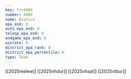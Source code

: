 ```yaml
---
key: frc4909
number: 4909
name: Bionics
epa_end: 0
auto_epa_end: 0
teleop_epa_end: 0
endgame_epa_end: 0
winrate: 0
district_epa_rank: 0
district_epa_percentile: 0
type: Team
---
```

[[2025melew]]
[[2025nhdur]]
[[2025nhsal]]
[[2025vtbur]]

